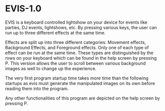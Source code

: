 # EVIS-1.0

EVIS is a keyboard controlled lightshow on your device for events like parties, DJ events, lightshows, etc. By pressing various keys, the user can run up to three different effects at the same time. 

Effects are split up into three different categories: Movement effects, Background Effects, and Foreground effects. Only one of each type of effect can be run at the same time. These types are distinguished by the rows on your keyboard which can be found in the help screen by pressing P. This version allows the user to scroll between various background images as well to change up the experience. 

The very first program startup time takes more time than the following startups as evis must generate the manipulated images on its own before reading them into the program. 

Any other functionalities of this program are depicted on the help screen by pressing P.
